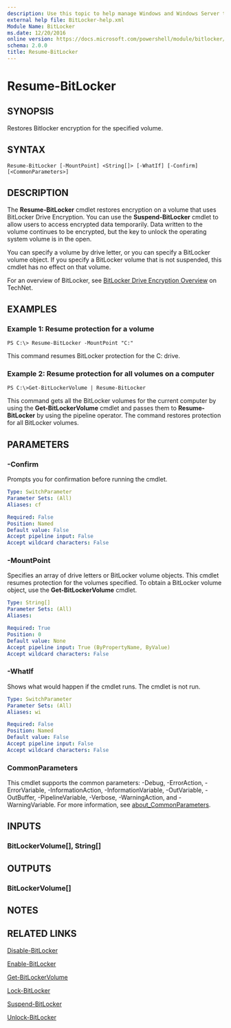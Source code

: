 ```yaml
---
description: Use this topic to help manage Windows and Windows Server technologies with Windows PowerShell.
external help file: BitLocker-help.xml
Module Name: BitLocker
ms.date: 12/20/2016
online version: https://docs.microsoft.com/powershell/module/bitlocker/resume-bitlocker?view=windowsserver2022-ps&wt.mc_id=ps-gethelp
schema: 2.0.0
title: Resume-BitLocker
---
```


# Resume-BitLocker

## SYNOPSIS
Restores Bitlocker encryption for the specified volume.

## SYNTAX

```
Resume-BitLocker [-MountPoint] <String[]> [-WhatIf] [-Confirm] [<CommonParameters>]
```

## DESCRIPTION
The **Resume-BitLocker** cmdlet restores encryption on a volume that uses BitLocker Drive Encryption.
You can use the **Suspend-BitLocker** cmdlet to allow users to access encrypted data temporarily.
Data written to the volume continues to be encrypted, but the key to unlock the operating system volume is in the open.

You can specify a volume by drive letter, or you can specify a BitLocker volume object.
If you specify a BitLocker volume that is not suspended, this cmdlet has no effect on that volume.

For an overview of BitLocker, see [BitLocker Drive Encryption Overview](https://technet.microsoft.com/en-us/library/cc732774.aspx) on TechNet.

## EXAMPLES

### Example 1: Resume protection for a volume
```
PS C:\> Resume-BitLocker -MountPoint "C:"
```

This command resumes BitLocker protection for the C: drive.

### Example 2: Resume protection for all volumes on a computer
```
PS C:\>Get-BitLockerVolume | Resume-BitLocker
```

This command gets all the BitLocker volumes for the current computer by using the **Get-BitLockerVolume** cmdlet and passes them to **Resume-BitLocker** by using the pipeline operator.
The command restores protection for all BitLocker volumes.

## PARAMETERS

### -Confirm
Prompts you for confirmation before running the cmdlet.

```yaml
Type: SwitchParameter
Parameter Sets: (All)
Aliases: cf

Required: False
Position: Named
Default value: False
Accept pipeline input: False
Accept wildcard characters: False
```

### -MountPoint
Specifies an array of drive letters or BitLocker volume objects.
This cmdlet resumes protection for the volumes specified.
To obtain a BitLocker volume object, use the **Get-BitLockerVolume** cmdlet.

```yaml
Type: String[]
Parameter Sets: (All)
Aliases: 

Required: True
Position: 0
Default value: None
Accept pipeline input: True (ByPropertyName, ByValue)
Accept wildcard characters: False
```

### -WhatIf
Shows what would happen if the cmdlet runs.
The cmdlet is not run.

```yaml
Type: SwitchParameter
Parameter Sets: (All)
Aliases: wi

Required: False
Position: Named
Default value: False
Accept pipeline input: False
Accept wildcard characters: False
```

### CommonParameters
This cmdlet supports the common parameters: -Debug, -ErrorAction, -ErrorVariable, -InformationAction, -InformationVariable, -OutVariable, -OutBuffer, -PipelineVariable, -Verbose, -WarningAction, and -WarningVariable. For more information, see [about_CommonParameters](https://go.microsoft.com/fwlink/?LinkID=113216).

## INPUTS

### BitLockerVolume[], String[]

## OUTPUTS

### BitLockerVolume[]

## NOTES

## RELATED LINKS

[Disable-BitLocker](./Disable-BitLocker.md)

[Enable-BitLocker](./Enable-BitLocker.md)

[Get-BitLockerVolume](./Get-BitLockerVolume.md)

[Lock-BitLocker](./Lock-BitLocker.md)

[Suspend-BitLocker](./Suspend-BitLocker.md)

[Unlock-BitLocker](./Unlock-BitLocker.md)


